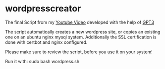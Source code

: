 # wordpresscreator
The final Script from my [Youtube Video](https://www.youtube.com/watch?v=obDw9jONTjs) developed with the help of [GPT3](https://beta.openai.com/playground)

The script automatically creates a new wordpress site, or copies an existing one on an ubuntu nginx mysql system. Additionally the SSL certification is done with certbot and nginx configured. 

Please make sure to review the script, before you use it on your system!

Run it with:
sudo bash wordpress.sh
